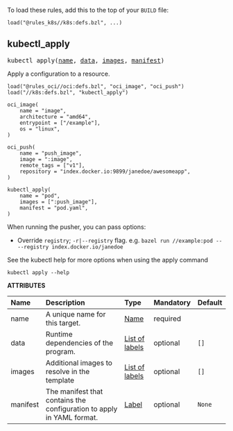 <!-- Generated with Stardoc: http://skydoc.bazel.build -->


To load these rules, add this to the top of your `BUILD` file:

```starlark
load("@rules_k8s//k8s:defs.bzl", ...)
```


<a id="kubectl_apply"></a>

## kubectl_apply

<pre>
kubectl_apply(<a href="#kubectl_apply-name">name</a>, <a href="#kubectl_apply-data">data</a>, <a href="#kubectl_apply-images">images</a>, <a href="#kubectl_apply-manifest">manifest</a>)
</pre>

Apply a configuration to a resource.

```starlark
load("@rules_oci//oci:defs.bzl", "oci_image", "oci_push")
load("//k8s:defs.bzl", "kubectl_apply")

oci_image(
    name = "image",
    architecture = "amd64",
    entrypoint = ["/example"],
    os = "linux",
)

oci_push(
    name = "push_image",
    image = ":image",
    remote_tags = ["v1"],
    repository = "index.docker.io:9899/janedoe/awesomeapp",
)

kubectl_apply(
    name = "pod",
    images = [":push_image"],
    manifest = "pod.yaml",
)
```

When running the pusher, you can pass options:

- Override `registry`; `-r|--registry` flag. e.g. `bazel run //example:pod -- --registry index.docker.io/janedoe`

See the kubectl help for more options when using the apply command

```
kubectl apply --help
```


**ATTRIBUTES**


| Name  | Description | Type | Mandatory | Default |
| :------------- | :------------- | :------------- | :------------- | :------------- |
| <a id="kubectl_apply-name"></a>name |  A unique name for this target.   | <a href="https://bazel.build/concepts/labels#target-names">Name</a> | required |  |
| <a id="kubectl_apply-data"></a>data |  Runtime dependencies of the program.   | <a href="https://bazel.build/concepts/labels">List of labels</a> | optional | <code>[]</code> |
| <a id="kubectl_apply-images"></a>images |  Additional images to resolve in the template   | <a href="https://bazel.build/concepts/labels">List of labels</a> | optional | <code>[]</code> |
| <a id="kubectl_apply-manifest"></a>manifest |  The manifest that contains the configuration to apply in YAML format.   | <a href="https://bazel.build/concepts/labels">Label</a> | optional | <code>None</code> |


